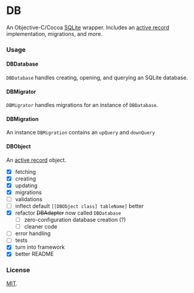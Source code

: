 DB
==

An Objective-C/Cocoa [SQLite](http://sqlite.org/) wrapper.  Includes an [active record](http://en.wikipedia.org/wiki/Active_record_pattern) implementation, migrations, and more.

### Usage

#### DBDatabase

`DBDatabase` handles creating, opening, and querying an SQLite database.

#### DBMigrator

`DBMigrator` handles migrations for an instance of `DBDatabase`.

#### DBMigration

An instance `DBMigration` contains an `upQuery` and `downQuery`

#### DBObject

An [active record](http://en.wikipedia.org/wiki/Active_record_pattern) object.

- [x] fetching
- [x] creating
- [x] updating
- [x] migrations
- [ ] validations
- [ ] inflect default `[[DBObject class] tableName]` better
- [x] refactor ~~DBAdapter~~ now called `DBDatabase`
  - [ ] zero-configuration database creation (?)
  - [ ] cleaner code
- [ ] error handling
- [ ] tests
- [x] turn into framework
- [x] better README

### License

[MIT](LICENSE.md).
